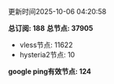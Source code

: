 更新时间2025-10-06 04:20:58

**总订阅: 188**
**总节点: 37905**
- vless节点: 11622
- hysteria2节点: 10

**google ping有效节点: 124**
